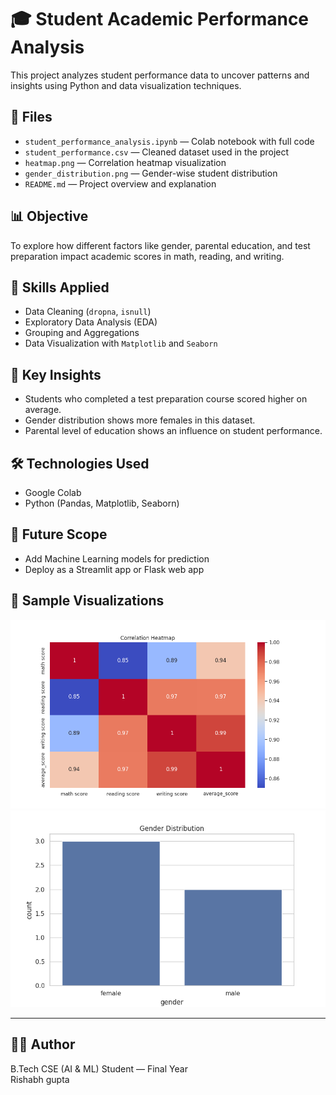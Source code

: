 # 🎓 Student Academic Performance Analysis

This project analyzes student performance data to uncover patterns and insights using Python and data visualization techniques.

## 📂 Files

- `student_performance_analysis.ipynb` — Colab notebook with full code
- `student_performance.csv` — Cleaned dataset used in the project
- `heatmap.png` — Correlation heatmap visualization
- `gender_distribution.png` — Gender-wise student distribution
- `README.md` — Project overview and explanation

## 📊 Objective

To explore how different factors like gender, parental education, and test preparation impact academic scores in math, reading, and writing.

## 🧠 Skills Applied

- Data Cleaning (`dropna`, `isnull`)
- Exploratory Data Analysis (EDA)
- Grouping and Aggregations
- Data Visualization with `Matplotlib` and `Seaborn`

## 📌 Key Insights

- Students who completed a test preparation course scored higher on average.
- Gender distribution shows more females in this dataset.
- Parental level of education shows an influence on student performance.

## 🛠️ Technologies Used

- Google Colab
- Python (Pandas, Matplotlib, Seaborn)

## 🚀 Future Scope

- Add Machine Learning models for prediction
- Deploy as a Streamlit app or Flask web app

## 📸 Sample Visualizations

![Heatmap](heatmap.png)
![Gender Chart](gender_distribution.png)

---

## 👨‍💻 Author

B.Tech CSE (AI & ML) Student — Final Year  
Rishabh gupta

